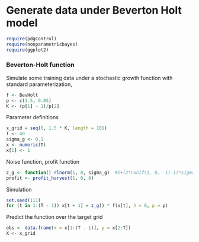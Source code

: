 Generate data under Beverton Holt model
==============================================


```r
require(pdgControl)
require(nonparametricbayes)
require(ggplot2)
```




### Beverton-Holt function

Simulate some training data under a stochastic growth function with standard parameterization,



```r
f <- BevHolt
p <- c(1.5, 0.05)
K <- (p[1] - 1)/p[2]
```




Parameter definitions


```r
x_grid = seq(0, 1.5 * K, length = 101)
T <- 40
sigma_g <- 0.1
x <- numeric(T)
x[1] <- 1
```


Noise function, profit function

```r
z_g <- function() rlnorm(1, 0, sigma_g)  #1+(2*runif(1, 0,  1)-1)*sigma_g #
profit <- profit_harvest(1, 0, 0)
```



Simulation 


```r
set.seed(111)
for (t in 1:(T - 1)) x[t + 1] = z_g() * f(x[t], h = 0, p = p)
```




Predict the function over the target grid


```r
obs <- data.frame(x = x[1:(T - 1)], y = x[2:T])
X <- x_grid
```







